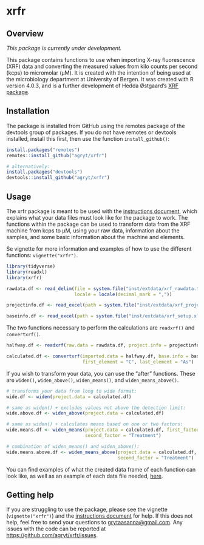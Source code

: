 xrfr
====

Overview
--------

*This package is currently under development.*

This package contains functions to use when importing X-ray fluorescence
(XRF) data and converting the measured values from kilo counts per
second (kcps) to micromolar (µM). It is created with the intention of
being used at the microbiology department at University of Bergen. It
was created with R version 4.0.3, and is a further development of Hedda
Østgaard’s [XRF package](https://github.com/heddaost/XRF).

Installation
------------

The package is installed from GitHub using the remotes package of the
devtools group of packages. If you do not have remotes or devtools
installed, install this first, then use the function `install_github()`:

``` r
install.packages("remotes")
remotes::install_github("agryt/xrfr")

# alternatively:
install.packages("devtools")
devtools::install_github("agryt/xrfr")
```

Usage
-----

The xrfr package is meant to be used with the [instructions
document](https://github.com/agryt/xrfr/blob/master/INSTRUCTIONS.pdf),
which explains what your data files must look like for the package to
work. The functions within the package can be used to transform data
from the XRF machine from kcps to µM, using your raw data, information
about the samples, and some basic information about the machine and
elements.

Se vignette for more information and examples of how to use the
different functions: `vignette("xrfr")`.

``` r
library(tidyverse)
library(readxl)
library(xrfr)

rawdata.df <- read_delim(file = system.file("inst/extdata/xrf_rawdata.txt", package = "xrfr"), delim = "\t",
                         locale = locale(decimal_mark = ","))

projectinfo.df <- read_excel(path = system.file("inst/extdata/xrf_projectinfo.xlsx", package = "xrfr"))

baseinfo.df <- read_excel(path = system.file("inst/extdata/xrf_setup.xlsx", package = "xrfr"))
```

The two functions necessary to perform the calculations are `readxrf()`
and `convertxrf()`.

``` r
halfway.df <- readxrf(raw.data = rawdata.df, project.info = projectinfo.df)

calculated.df <- convertxrf(imported.data = halfway.df, base.info = baseinfo.df, year = "2019",
                            first_element = "C", last_element = "As")
```

If you wish to transform your data, you can use the “after” functions.
These are `widen()`, `widen_above()`, `widen_means()`, and
`widen_means_above()`.

``` r
# transforms your data from long to wide format:
wide.df <- widen(project.data = calculated.df)

# same as widen() + excludes values not above the detection limit:
wide.above.df <- widen_above(project.data = calculated.df)

# same as widen() + calculates means based on one or two factors:
wide.means.df <- widen_means(project.data = calculated.df, first_factor = "Day",
                             second_factor = "Treatment")

# combination of widen_means() and widen_above():
wide.means.above.df <- widen_means_above(project.data = calculated.df, first_factor = "Day",
                                         second_factor = "Treatment")
```

You can find examples of what the created data frame of each function
can look like, as well as an example of each data file needed,
[here](https://github.com/agryt/xrfr/tree/master/inst/extdata).

Getting help
------------

If you are struggling to use the package, please see the vignette
(`vignette("xrfr")`) and the [instructions
document](https://github.com/agryt/xrfr/blob/master/INSTRUCTIONS.pdf)
for help. If this does not help, feel free to send your questions to
<a href="mailto:grytaasanna@gmail.com" class="email">grytaasanna@gmail.com</a>.
Any issues with the code can be reported at
<a href="https://github.com/agryt/xrfr/issues" class="uri">https://github.com/agryt/xrfr/issues</a>.
